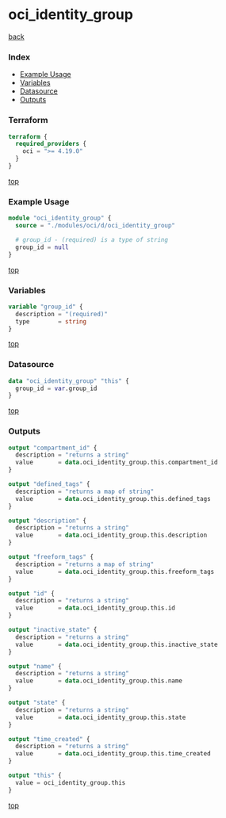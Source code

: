 # oci_identity_group

[back](../oci.md)

### Index

- [Example Usage](#example-usage)
- [Variables](#variables)
- [Datasource](#datasource)
- [Outputs](#outputs)

### Terraform

```terraform
terraform {
  required_providers {
    oci = ">= 4.19.0"
  }
}
```

[top](#index)

### Example Usage

```terraform
module "oci_identity_group" {
  source = "./modules/oci/d/oci_identity_group"

  # group_id - (required) is a type of string
  group_id = null
}
```

[top](#index)

### Variables

```terraform
variable "group_id" {
  description = "(required)"
  type        = string
}
```

[top](#index)

### Datasource

```terraform
data "oci_identity_group" "this" {
  group_id = var.group_id
}
```

[top](#index)

### Outputs

```terraform
output "compartment_id" {
  description = "returns a string"
  value       = data.oci_identity_group.this.compartment_id
}

output "defined_tags" {
  description = "returns a map of string"
  value       = data.oci_identity_group.this.defined_tags
}

output "description" {
  description = "returns a string"
  value       = data.oci_identity_group.this.description
}

output "freeform_tags" {
  description = "returns a map of string"
  value       = data.oci_identity_group.this.freeform_tags
}

output "id" {
  description = "returns a string"
  value       = data.oci_identity_group.this.id
}

output "inactive_state" {
  description = "returns a string"
  value       = data.oci_identity_group.this.inactive_state
}

output "name" {
  description = "returns a string"
  value       = data.oci_identity_group.this.name
}

output "state" {
  description = "returns a string"
  value       = data.oci_identity_group.this.state
}

output "time_created" {
  description = "returns a string"
  value       = data.oci_identity_group.this.time_created
}

output "this" {
  value = oci_identity_group.this
}
```

[top](#index)
